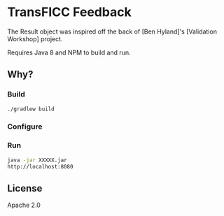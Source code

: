 # TransFICC Feedback

The Result object was inspired off the back of [Ben Hyland]'s [Validation Workshop] project.

Requires Java 8 and NPM to build and run.

## Why?

### Build

```sh
./gradlew build
```

### Configure

### Run

```sh
java -jar XXXXX.jar
http://localhost:8080

```

License
----

Apache 2.0

